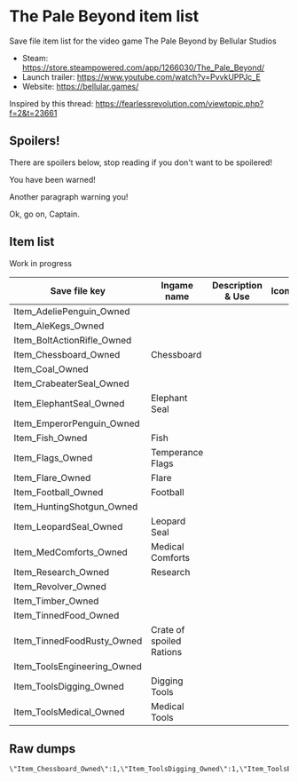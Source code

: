 # The Pale Beyond item list

Save file item list for the video game The Pale Beyond by Bellular Studios

* Steam: https://store.steampowered.com/app/1266030/The_Pale_Beyond/
* Launch trailer: https://www.youtube.com/watch?v=PvvkUPPJc_E
* Website: https://bellular.games/

Inspired by this thread: https://fearlessrevolution.com/viewtopic.php?f=2&t=23661

## Spoilers!

There are spoilers below, stop reading if you don't want to be spoilered!

You have been warned!

Another paragraph warning you!

Ok, go on, Captain.

## Item list

Work in progress

| Save file key | Ingame name | Description & Use | Icon |
| --- | --- | --- | --- |
Item_AdeliePenguin_Owned ||| 
Item_AleKegs_Owned ||| 
Item_BoltActionRifle_Owned ||| 
Item_Chessboard_Owned | Chessboard || 
Item_Coal_Owned ||| 
Item_CrabeaterSeal_Owned ||| 
Item_ElephantSeal_Owned | Elephant Seal || 
Item_EmperorPenguin_Owned ||| 
Item_Fish_Owned | Fish || 
Item_Flags_Owned | Temperance Flags || 
Item_Flare_Owned | Flare || 
Item_Football_Owned | Football || 
Item_HuntingShotgun_Owned ||| 
Item_LeopardSeal_Owned | Leopard Seal || 
Item_MedComforts_Owned | Medical Comforts || 
Item_Research_Owned | Research || 
Item_Revolver_Owned ||| 
Item_Timber_Owned ||| 
Item_TinnedFood_Owned ||| 
Item_TinnedFoodRusty_Owned | Crate of spoiled Rations || 
Item_ToolsEngineering_Owned ||| 
Item_ToolsDigging_Owned | Digging Tools || 
Item_ToolsMedical_Owned | Medical Tools || 

## Raw dumps

```
\"Item_Chessboard_Owned\":1,\"Item_ToolsDigging_Owned\":1,\"Item_ToolsEngineering_Owned\":2,\"Item_ToolsMedical_Owned\":1,\"Item_Revolver_Owned\":1,\"Item_HuntingShotgun_Owned\":1,\"Item_Flags_Owned\":1,\"Item_Football_Owned\":1,\"Item_LeopardSeal_Owned\":1,\"Item_TinnedFoodRusty_Owned\":2,\"Item_EmperorPenguin_Owned\":1,\"Item_AdeliePenguin_Owned\":4,\"Item_CrabeaterSeal_Owned\":5,\"Item_Research_Owned\":22,
```
